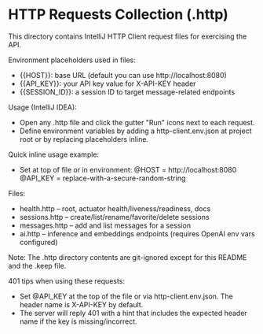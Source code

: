 # HTTP Requests Collection (.http)

This directory contains IntelliJ HTTP Client request files for exercising the API.

Environment placeholders used in files:
- {{HOST}}: base URL (default you can use http://localhost:8080)
- {{API_KEY}}: your API key value for X-API-KEY header
- {{SESSION_ID}}: a session ID to target message-related endpoints

Usage (IntelliJ IDEA):
- Open any .http file and click the gutter "Run" icons next to each request.
- Define environment variables by adding a http-client.env.json at project root or by replacing placeholders inline.

Quick inline usage example:
- Set at top of file or in environment: 
  @HOST = http://localhost:8080
  @API_KEY = replace-with-a-secure-random-string

Files:
- health.http – root, actuator health/liveness/readiness, docs
- sessions.http – create/list/rename/favorite/delete sessions
- messages.http – add and list messages for a session
- ai.http – inference and embeddings endpoints (requires OpenAI env vars configured)

Note: The .http directory contents are git-ignored except for this README and the .keep file.

401 tips when using these requests:
- Set @API_KEY at the top of the file or via http-client.env.json. The header name is X-API-KEY by default.
- The server will reply 401 with a hint that includes the expected header name if the key is missing/incorrect.
